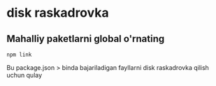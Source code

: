 # disk raskadrovka

## Mahalliy paketlarni global o'rnating

`npm link`

Bu package.json > binda bajariladigan fayllarni disk raskadrovka qilish uchun qulay